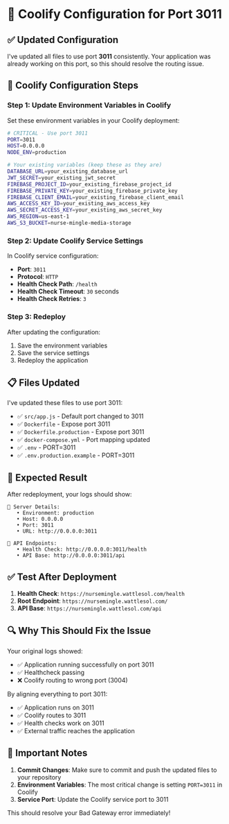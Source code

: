 # 🔧 Coolify Configuration for Port 3011

## ✅ **Updated Configuration**

I've updated all files to use port **3011** consistently. Your application was already working on this port, so this should resolve the routing issue.

## 🚀 **Coolify Configuration Steps**

### **Step 1: Update Environment Variables in Coolify**

Set these environment variables in your Coolify deployment:

```bash
# CRITICAL - Use port 3011
PORT=3011
HOST=0.0.0.0
NODE_ENV=production

# Your existing variables (keep these as they are)
DATABASE_URL=your_existing_database_url
JWT_SECRET=your_existing_jwt_secret
FIREBASE_PROJECT_ID=your_existing_firebase_project_id
FIREBASE_PRIVATE_KEY=your_existing_firebase_private_key
FIREBASE_CLIENT_EMAIL=your_existing_firebase_client_email
AWS_ACCESS_KEY_ID=your_existing_aws_access_key
AWS_SECRET_ACCESS_KEY=your_existing_aws_secret_key
AWS_REGION=us-east-1
AWS_S3_BUCKET=nurse-mingle-media-storage
```

### **Step 2: Update Coolify Service Settings**

In Coolify service configuration:
- **Port**: `3011`
- **Protocol**: `HTTP`
- **Health Check Path**: `/health`
- **Health Check Timeout**: `30` seconds
- **Health Check Retries**: `3`

### **Step 3: Redeploy**

After updating the configuration:
1. Save the environment variables
2. Save the service settings
3. Redeploy the application

## 📋 **Files Updated**

I've updated these files to use port 3011:
- ✅ `src/app.js` - Default port changed to 3011
- ✅ `Dockerfile` - Expose port 3011
- ✅ `Dockerfile.production` - Expose port 3011
- ✅ `docker-compose.yml` - Port mapping updated
- ✅ `.env` - PORT=3011
- ✅ `.env.production.example` - PORT=3011

## 🎯 **Expected Result**

After redeployment, your logs should show:
```
📍 Server Details:
   • Environment: production
   • Host: 0.0.0.0
   • Port: 3011
   • URL: http://0.0.0.0:3011

🔗 API Endpoints:
   • Health Check: http://0.0.0.0:3011/health
   • API Base: http://0.0.0.0:3011/api
```

## ✅ **Test After Deployment**

1. **Health Check**: `https://nursemingle.wattlesol.com/health`
2. **Root Endpoint**: `https://nursemingle.wattlesol.com/`
3. **API Base**: `https://nursemingle.wattlesol.com/api`

## 🔍 **Why This Should Fix the Issue**

Your original logs showed:
- ✅ Application running successfully on port 3011
- ✅ Healthcheck passing
- ❌ Coolify routing to wrong port (3004)

By aligning everything to port 3011:
- ✅ Application runs on 3011
- ✅ Coolify routes to 3011
- ✅ Health checks work on 3011
- ✅ External traffic reaches the application

## 🚨 **Important Notes**

1. **Commit Changes**: Make sure to commit and push the updated files to your repository
2. **Environment Variables**: The most critical change is setting `PORT=3011` in Coolify
3. **Service Port**: Update the Coolify service port to 3011

This should resolve your Bad Gateway error immediately!
